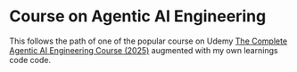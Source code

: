 # Course on Agentic AI Engineering
This follows the path of one of the popular course on Udemy [The Complete Agentic AI Engineering Course (2025)](https://www.udemy.com/course/the-complete-agentic-ai-engineering-course) augmented with my own learnings code code.
